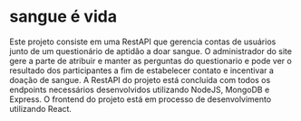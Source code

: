 # sangue é vida

Este projeto consiste em uma RestAPI que gerencia contas de usuários junto de um questionário de aptidão a doar sangue. O administrador do site gere a parte de atribuir 
e manter as perguntas do questionario e pode ver o resultado dos participantes a fim de estabelecer contato e incentivar a doação de sangue. A RestAPI do projeto está concluída com todos os endpoints necessários desenvolvidos utilizando NodeJS, MongoDB e Express. O frontend do projeto está em processo de desenvolvimento utilizando React.
